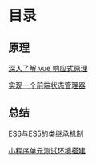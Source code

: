 # 目录

## 原理

[深入了解 vue 响应式原理](/principle/reactive_vue)

[实现一个前端状态管理器](/principle/state_manager)

## 总结

[ES6与ES5的类继承机制](/summary/extend_between_es6_and_es5)

[小程序单元测试环境搭建](/summary/unit_test_miniapp)
